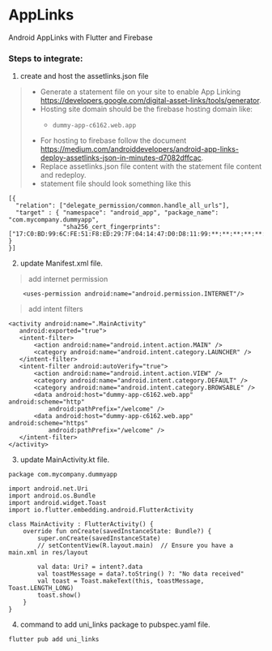 # AppLinks
Android AppLinks with Flutter and Firebase

### Steps to integrate:
1. create and host the assetlinks.json file
  > - Generate a statement file on your site to enable App Linking https://developers.google.com/digital-asset-links/tools/generator.
  > - Hosting site domain should be the firebase hosting domain like:
>    -     dummy-app-c6162.web.app
  > - For hosting to firebase follow the document https://medium.com/androiddevelopers/android-app-links-deploy-assetlinks-json-in-minutes-d7082dffcac.
  > - Replace assetlinks.json file content with the statement file content and redeploy.
  > - statement file should look something like this

    [{
      "relation": ["delegate_permission/common.handle_all_urls"],
      "target" : { "namespace": "android_app", "package_name": "com.mycompany.dummyapp",
                   "sha256_cert_fingerprints": ["17:C0:BD:99:6C:FE:51:F8:ED:29:7F:04:14:47:D0:D8:11:99:**:**:**:**:**:**:**:**:**:**:**:**:**:**"] }
    }]

2. update Manifest.xml file.
> add internet permission

        <uses-permission android:name="android.permission.INTERNET"/>
> add intent filters

    <activity android:name=".MainActivity"
       android:exported="true">
       <intent-filter>
           <action android:name="android.intent.action.MAIN" />
           <category android:name="android.intent.category.LAUNCHER" />
       </intent-filter>
       <intent-filter android:autoVerify="true">
           <action android:name="android.intent.action.VIEW" />
           <category android:name="android.intent.category.DEFAULT" />
           <category android:name="android.intent.category.BROWSABLE" />
           <data android:host="dummy-app-c6162.web.app" android:scheme="http"
               android:pathPrefix="/welcome" />
           <data android:host="dummy-app-c6162.web.app" android:scheme="https"
               android:pathPrefix="/welcome" />
       </intent-filter>
    </activity>

3. update MainActivity.kt file.
> 

    package com.mycompany.dummyapp
  
    import android.net.Uri
    import android.os.Bundle
    import android.widget.Toast
    import io.flutter.embedding.android.FlutterActivity
    
    class MainActivity : FlutterActivity() {
        override fun onCreate(savedInstanceState: Bundle?) {
            super.onCreate(savedInstanceState)
            // setContentView(R.layout.main)  // Ensure you have a main.xml in res/layout
    
            val data: Uri? = intent?.data
            val toastMessage = data?.toString() ?: "No data received"
            val toast = Toast.makeText(this, toastMessage, Toast.LENGTH_LONG)
            toast.show()
        }
    }


4. command to add uni_links package to pubspec.yaml file.
>

    flutter pub add uni_links
